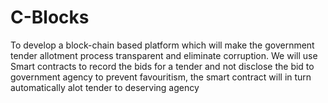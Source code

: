 # C-Blocks

To develop a block-chain based platform which will make the government tender allotment process transparent and eliminate corruption. We will use Smart contracts to record the bids for a tender and not disclose the bid to government agency to prevent favouritism, the smart contract will in turn automatically alot tender to deserving agency

